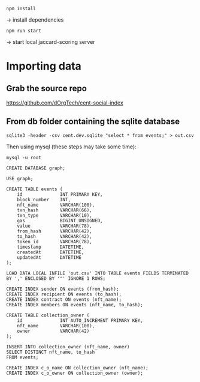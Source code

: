 `npm install`

-> install dependencies

`npm run start`

-> start local jaccard-scoring server

# Importing data

## Grab the source repo

https://github.com/dOrgTech/cent-social-index

## From db folder containing the sqlite database

`sqlite3 -header -csv cent.dev.sqlite "select * from events;" > out.csv`

Then using mysql (these steps may take some time):

```
mysql -u root

CREATE DATABASE graph;

USE graph;

CREATE TABLE events (
    id              INT PRIMARY KEY,
    block_number    INT,
    nft_name        VARCHAR(100),
    txn_hash        VARCHAR(66),
    txn_type        VARCHAR(10),
    gas             BIGINT UNSIGNED,
    value           VARCHAR(78),
    from_hash       VARCHAR(42),
    to_hash         VARCHAR(42),
    token_id        VARCHAR(78),
    timestamp       DATETIME,
    createdAt       DATETIME,
    updatedAt       DATETIME
);

LOAD DATA LOCAL INFILE 'out.csv' INTO TABLE events FIELDS TERMINATED BY ',' ENCLOSED BY '"' IGNORE 1 ROWS;

CREATE INDEX sender ON events (from_hash);
CREATE INDEX recipient ON events (to_hash);
CREATE INDEX contract ON events (nft_name);
CREATE INDEX members ON events (nft_name, to_hash);

CREATE TABLE collection_owner (
    id              INT AUTO_INCREMENT PRIMARY KEY,
    nft_name        VARCHAR(100),
    owner           VARCHAR(42)
);

INSERT INTO collection_owner (nft_name, owner)
SELECT DISTINCT nft_name, to_hash 
FROM events;

CREATE INDEX c_o_name ON collection_owner (nft_name);
CREATE INDEX c_o_owner ON collection_owner (owner);
```


